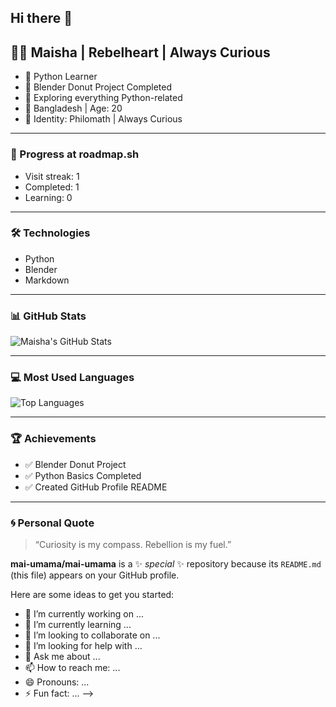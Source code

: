 ## Hi there 👋

## 🧑‍💻 Maisha | Rebelheart | Always Curious

- 🐍 Python Learner  
- 🍩 Blender Donut Project Completed  
- 🎯 Exploring everything Python-related  
- 📍 Bangladesh | Age: 20  
- 💫 Identity: Philomath | Always Curious

---

### 🚀 Progress at roadmap.sh
- Visit streak: 1  
- Completed: 1  
- Learning: 0  

---

### 🛠️ Technologies
- Python  
- Blender  
- Markdown  

---

### 📊 GitHub Stats
![Maisha's GitHub Stats](https://github-readme-stats.vercel.app/api?username=mai-umama&show_icons=true&theme=radical)

---

### 💻 Most Used Languages
![Top Languages](https://github-readme-stats.vercel.app/api/top-langs/?username=mai-umama&layout=compact&theme=radical)

---

### 🏆 Achievements
- ✅ Blender Donut Project  
- ✅ Python Basics Completed  
- ✅ Created GitHub Profile README  

---

### 🌀 Personal Quote
> “Curiosity is my compass. Rebellion is my fuel.”


**mai-umama/mai-umama** is a ✨ _special_ ✨ repository because its `README.md` (this file) appears on your GitHub profile.

Here are some ideas to get you started:

- 🔭 I’m currently working on ...
- 🌱 I’m currently learning ...
- 👯 I’m looking to collaborate on ...
- 🤔 I’m looking for help with ...
- 💬 Ask me about ...
- 📫 How to reach me: ...
- 😄 Pronouns: ...
- ⚡ Fun fact: ...
-->

